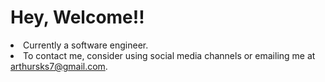 <h1>Hey, Welcome!! </h1>
<li>Currently a software engineer.</li>
<li>To contact me, consider using social media channels or emailing me at <a href="arthursks7@gmail.com">arthursks7@gmail.com</a>.</li>

